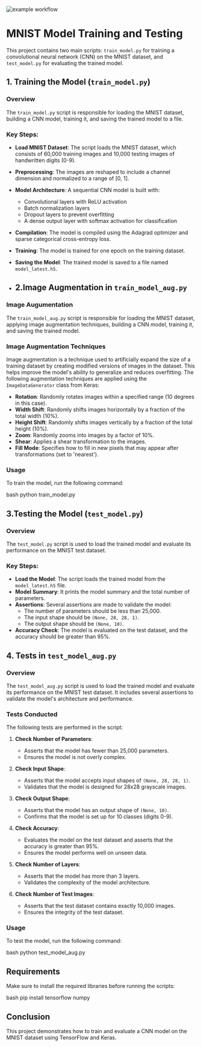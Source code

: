 
![example workflow](https://github.com/sudhakarmlal/mnist-experiment/actions/workflows/main.yml/badge.svg?event=push)


# MNIST Model Training and Testing

This project contains two main scripts: `train_model.py` for training a convolutional neural network (CNN) on the MNIST dataset, and `test_model.py` for evaluating the trained model.

## 1. Training the Model (`train_model.py`)

### Overview
The `train_model.py` script is responsible for loading the MNIST dataset, building a CNN model, training it, and saving the trained model to a file.

### Key Steps:
- **Load MNIST Dataset**: The script loads the MNIST dataset, which consists of 60,000 training images and 10,000 testing images of handwritten digits (0-9).
- **Preprocessing**: The images are reshaped to include a channel dimension and normalized to a range of [0, 1].
- **Model Architecture**: A sequential CNN model is built with:
  - Convolutional layers with ReLU activation
  - Batch normalization layers
  - Dropout layers to prevent overfitting
  - A dense output layer with softmax activation for classification
- **Compilation**: The model is compiled using the Adagrad optimizer and sparse categorical cross-entropy loss.
- **Training**: The model is trained for one epoch on the training dataset.
- **Saving the Model**: The trained model is saved to a file named `model_latest.h5`.

- ## 2.Image Augmentation in `train_model_aug.py`

### Image Augumentation
The `train_model_aug.py` script is responsible for loading the MNIST dataset, applying image augmentation techniques, building a CNN model, training it, and saving the trained model.

### Image Augmentation Techniques
Image augmentation is a technique used to artificially expand the size of a training dataset by creating modified versions of images in the dataset. This helps improve the model's ability to generalize and reduces overfitting. The following augmentation techniques are applied using the `ImageDataGenerator` class from Keras:

- **Rotation**: Randomly rotates images within a specified range (10 degrees in this case).
- **Width Shift**: Randomly shifts images horizontally by a fraction of the total width (10%).
- **Height Shift**: Randomly shifts images vertically by a fraction of the total height (10%).
- **Zoom**: Randomly zooms into images by a factor of 10%.
- **Shear**: Applies a shear transformation to the images.
- **Fill Mode**: Specifies how to fill in new pixels that may appear after transformations (set to 'nearest').

### Usage
To train the model, run the following command:

bash
python train_model.py

## 3.Testing the Model (`test_model.py`)

### Overview
The `test_model.py` script is used to load the trained model and evaluate its performance on the MNIST test dataset.

### Key Steps:
- **Load the Model**: The script loads the trained model from the `model_latest.h5` file.
- **Model Summary**: It prints the model summary and the total number of parameters.
- **Assertions**: Several assertions are made to validate the model:
  - The number of parameters should be less than 25,000.
  - The input shape should be `(None, 28, 28, 1)`.
  - The output shape should be `(None, 10)`.
- **Accuracy Check**: The model is evaluated on the test dataset, and the accuracy should be greater than 95%.

## 4. Tests in `test_model_aug.py`

### Overview
The `test_model_aug.py` script is used to load the trained model and evaluate its performance on the MNIST test dataset. It includes several assertions to validate the model's architecture and performance.

### Tests Conducted
The following tests are performed in the script:

1. **Check Number of Parameters**: 
   - Asserts that the model has fewer than 25,000 parameters.
   - Ensures the model is not overly complex.

2. **Check Input Shape**: 
   - Asserts that the model accepts input shapes of `(None, 28, 28, 1)`.
   - Validates that the model is designed for 28x28 grayscale images.

3. **Check Output Shape**: 
   - Asserts that the model has an output shape of `(None, 10)`.
   - Confirms that the model is set up for 10 classes (digits 0-9).

4. **Check Accuracy**: 
   - Evaluates the model on the test dataset and asserts that the accuracy is greater than 95%.
   - Ensures the model performs well on unseen data.

5. **Check Number of Layers**: 
   - Asserts that the model has more than 3 layers.
   - Validates the complexity of the model architecture.

6. **Check Number of Test Images**: 
   - Asserts that the test dataset contains exactly 10,000 images.
   - Ensures the integrity of the test dataset.

### Usage
To test the model, run the following command:

bash
python test_model_aug.py

## Requirements
Make sure to install the required libraries before running the scripts:

bash
pip install tensorflow numpy

## Conclusion
This project demonstrates how to train and evaluate a CNN model on the MNIST dataset using TensorFlow and Keras.
